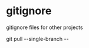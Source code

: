 # gitignore
gitignore files for other projects


git pull --single-branch <remote> <branch> -- <file path>
